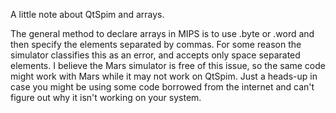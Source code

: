 A little note about QtSpim and arrays.

The general method to declare arrays in MIPS is to use .byte or .word and then specify the elements separated by commas. 
For some reason the simulator classifies this as an error, and accepts only space separated elements. 
I believe the Mars simulator is free of this issue, so the same code might work with Mars while it may not work on QtSpim.
Just a heads-up in case you might be using some code borrowed from the internet and can't figure out why it isn't working on your system.
